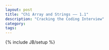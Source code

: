 ```yaml
---
layout: post
title: "Ch1 Array and Strings —— 1.1"
description: "Cracking the Coding Interview"
category:
tags:
---
```

{% include JB/setup %}
